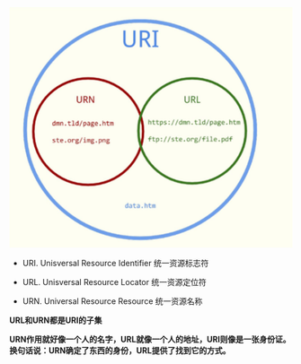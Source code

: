 ![url](../images/url.png)


- URI. Unisversal Resource Identifier 统一资源标志符

- URL. Unisversal Resource Locator 统一资源定位符

- URN. Universal Resource Resource 统一资源名称


**URL和URN都是URI的子集**


**URN作用就好像一个人的名字，URL就像一个人的地址，URI则像是一张身份证。换句话说：URN确定了东西的身份，URL提供了找到它的方式。**